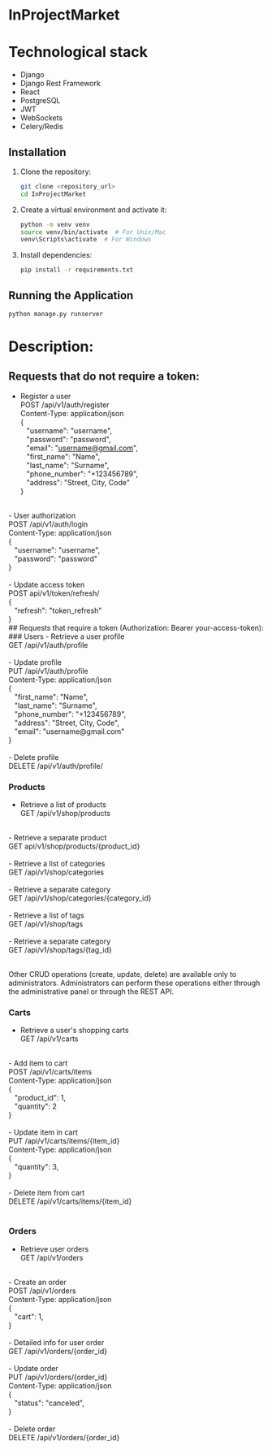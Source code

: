 # InProjectMarket

# Technological stack
- Django
- Django Rest Framework
- React
- PostgreSQL
- JWT
- WebSockets
- Celery/Redis

## Installation
1. Clone the repository:
   ```bash
   git clone <repository_url>
   cd InProjectMarket
   ```
2. Create a virtual environment and activate it:
   ```bash
   python -m venv venv
   source venv/bin/activate  # For Unix/Mac
   venv\Scripts\activate  # For Windows
   ```

3. Install dependencies:
   ```bash
   pip install -r requirements.txt
   ```

## Running the Application
```bash
python manage.py runserver
```

# Description:
## Requests that do not require a token:
- Register a user<br>
POST /api/v1/auth/register<br>
Content-Type: application/json<br>
{<br>
&nbsp;&nbsp;&nbsp;"username": "username",<br>
&nbsp;&nbsp;&nbsp;"password": "password",<br>
&nbsp;&nbsp;&nbsp;"email": "username@gmail.com",<br>
&nbsp;&nbsp;&nbsp;"first_name": "Name",<br>
&nbsp;&nbsp;&nbsp;"last_name": "Surname",<br>
&nbsp;&nbsp;&nbsp;"phone_number": "+123456789",<br>
&nbsp;&nbsp;&nbsp;"address": "Street, City, Code"<br>
}<br>
<br>
- User authorization<br>
POST /api/v1/auth/login<br>
Content-Type: application/json<br>
{<br>
&nbsp;&nbsp;&nbsp;"username": "username",<br>
&nbsp;&nbsp;&nbsp;"password": "password"<br>
}<br>
<br>
- Update access token<br>
POST api/v1/token/refresh/<br>
{<br>
&nbsp;&nbsp;&nbsp;"refresh": "token_refresh"<br>
}<br>
## Requests that require a token (Authorization: Bearer your-access-token):
### Users
- Retrieve a user profile<br>
GET /api/v1/auth/profile<br>
<br>
- Update profile<br>
PUT /api/v1/auth/profile<br>
Content-Type: application/json<br>
{<br>
&nbsp;&nbsp;&nbsp;"first_name": "Name",<br>
&nbsp;&nbsp;&nbsp;"last_name": "Surname",<br>
&nbsp;&nbsp;&nbsp;"phone_number": "+123456789",<br>
&nbsp;&nbsp;&nbsp;"address": "Street, City, Code",<br>
&nbsp;&nbsp;&nbsp;"email": "username@gmail.com"<br>
}<br>
<br>
- Delete profile<br>
DELETE /api/v1/auth/profile/

### Products

- Retrieve a list of products<br>
GET /api/v1/shop/products<br>
<br>
- Retrieve a separate product<br>
GET api/v1/shop/products/{product_id}<br>
<br>
- Retrieve a list of categories<br>
GET /api/v1/shop/categories<br>
<br>
- Retrieve a separate category<br>
GET /api/v1/shop/categories/{category_id}<br>
<br>
- Retrieve a list of tags<br>
GET /api/v1/shop/tags<br>
<br>
- Retrieve a separate category<br>
GET /api/v1/shop/tags/{tag_id}<br>
<br>

Other CRUD operations (create, update, delete) are available only to administrators. Administrators can perform these operations either through the administrative panel or through the REST API.

### Carts
- Retrieve a user's shopping carts<br>
GET /api/v1/carts<br>
<br>
- Add item to cart<br>
POST /api/v1/carts/items<br>
Content-Type: application/json<br>
{<br>
&nbsp;&nbsp;&nbsp;"product_id": 1,<br>
&nbsp;&nbsp;&nbsp;"quantity": 2<br>
}<br>
<br>
- Update item in cart<br>
PUT /api/v1/carts/items/{item_id}<br>
Content-Type: application/json<br>
{<br>
&nbsp;&nbsp;&nbsp;"quantity": 3,<br>
}<br>
<br>
- Delete item from cart<br>
DELETE /api/v1/carts/items/{item_id}<br>
<br>

### Orders

- Retrieve user orders<br>
GET /api/v1/orders<br>
<br>
- Create an order <br>
POST /api/v1/orders<br>
Content-Type: application/json<br>
{<br>
&nbsp;&nbsp;&nbsp;"cart": 1,<br>
}<br>
<br>
- Detailed info for user order<br>
GET /api/v1/orders/{order_id}<br>
<br>
- Update order<br>
PUT /api/v1/orders/{order_id}<br>
Content-Type: application/json<br>
{<br>
&nbsp;&nbsp;&nbsp;"status": "canceled",<br>
}<br>
<br>
- Delete order<br>
DELETE /api/v1/orders/{order_id}<br>
<br>